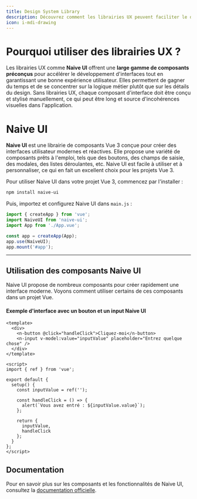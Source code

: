 ```yaml
---
title: Design System Library
description: Découvrez comment les librairies UX peuvent faciliter le développement d'interfaces utilisateur et améliorer l'expérience de l'utilisateur avec Naive UI.
icon: i-mdi-drawing
---
```


# Pourquoi utiliser des librairies UX ?

Les librairies UX comme **Naive UI** offrent une **large gamme de composants préconçus** pour accélérer le développement d'interfaces tout en garantissant une bonne expérience utilisateur. Elles permettent de gagner du temps et de se concentrer sur la logique métier plutôt que sur les détails du design.  Sans librairies UX, chaque composant d'interface doit être conçu et stylisé manuellement, ce qui peut être long et source d'incohérences visuelles dans l'application.

# Naive UI

**Naive UI** est une librairie de composants Vue 3 conçue pour créer des interfaces utilisateur modernes et réactives. Elle propose une variété de composants prêts à l'emploi, tels que des boutons, des champs de saisie, des modales, des listes déroulantes, etc. Naive UI est facile à utiliser et à personnaliser, ce qui en fait un excellent choix pour les projets Vue 3.

Pour utiliser Naive UI dans votre projet Vue 3, commencez par l'installer :

```sh
npm install naive-ui
```

Puis, importez et configurez Naive UI dans `main.js` :

```js
import { createApp } from 'vue';
import NaiveUI from 'naive-ui';
import App from './App.vue';

const app = createApp(App);
app.use(NaiveUI);
app.mount('#app');
```

---

## Utilisation des composants Naive UI

Naive UI propose de nombreux composants pour créer rapidement une interface moderne. Voyons comment utiliser certains de ces composants dans un projet Vue.

#### Exemple d'interface avec un bouton et un input Naive UI

```vue
<template>
  <div>
    <n-button @click="handleClick">Cliquez-moi</n-button>
    <n-input v-model:value="inputValue" placeholder="Entrez quelque chose" />
  </div>
</template>

<script>
import { ref } from 'vue';

export default {
  setup() {
    const inputValue = ref('');

    const handleClick = () => {
      alert(`Vous avez entré : ${inputValue.value}`);
    };

    return {
      inputValue,
      handleClick
    };
  }
};
</script>
```

## Documentation

Pour en savoir plus sur les composants et les fonctionnalités de Naive UI, consultez la [documentation officielle](https://www.naiveui.com/fr-FR/docs).
